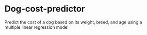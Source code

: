 # Dog-cost-predictor
Predict the cost of a dog based on its weight, breed, and age using a multiple linear regression model
